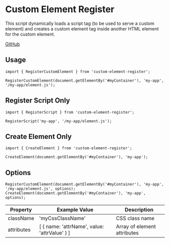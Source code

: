 # Custom Element Register

This script dynamically loads a script tag (to be used to serve a custom element) and creates a custom element tag inside another HTML element for the custom element.

[GitHub](https://github.com/chriskitson/custom-element-register)

## Usage

```
import { RegisterCustomElement } from 'custom-element-register';

RegisterCustomElement(document.getElementBy('#myContainer'), 'my-app', '/my-app/element.js');
```

## Register Script Only

```
import { RegisterScript } from 'custom-element-register';

RegisterScript('my-app', '/my-app/element.js');
```

## Create Element Only

```
import { CreateElement } from 'custom-element-register';

CreateElement(document.getElementBy('#myContainer'), 'my-app');
```

## Options

```
RegisterCustomElement(document.getElementBy('#myContainer'), 'my-app', '/my-app/element.js', options);
CreateElement(document.getElementBy('#myContainer'), 'my-app', options);
```

Property | Example Value | Description
--- | --- | ---
className | 'myCssClassName' | CSS class name
attributes | [ { name: 'attrName', value: 'attrValue' } ] | Array of element attributes